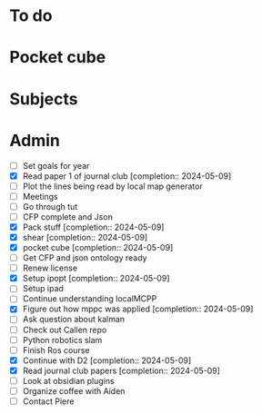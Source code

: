 # To do

# Pocket cube

# Subjects

# Admin
- [ ] Set goals for year
- [x] Read paper 1 of journal club  [completion:: 2024-05-09]
- [ ] Plot the lines being read by local map generator
- [ ] Meetings
- [ ] Go through tut
- [ ] CFP complete and Json
- [x] Pack stuff  [completion:: 2024-05-09]
- [x] shear  [completion:: 2024-05-09]
- [x] pocket cube  [completion:: 2024-05-09]
- [ ] Get CFP and json ontology ready
- [ ] Renew license
- [x] Setup ipopt  [completion:: 2024-05-09]
- [ ] Setup ipad
- [ ] Continue understanding localMCPP
- [x] Figure out how mppc was applied  [completion:: 2024-05-09]
- [ ] Ask question about kalman
- [ ] Check out Callen repo
- [ ] Python robotics slam
- [ ] Finish Ros course
- [x] Continue with D2  [completion:: 2024-05-09]
- [x] Read journal club papers  [completion:: 2024-05-09]
- [ ] Look at obsidian plugins
- [ ] Organize coffee with Aiden
- [ ] Contact Piere